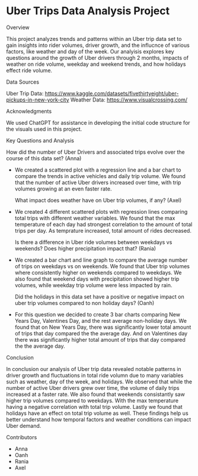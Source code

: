 # Uber Trips Data Analysis Project 

Overview

  This project analyzes trends and patterns within an Uber trip data set to gain insights into rider volumes, driver growth, and the influcnce of various factors, like weather and day of the week. Our analyisis explores key questions around the growth of Uber drivers through 2 months, impacts of weather on ride volume, weekday and weekend trends, and how holidays effect ride volume. 

Data Sources 

Uber Trip Data: https://www.kaggle.com/datasets/fivethirtyeight/uber-pickups-in-new-york-city
Weather Data: https://www.visualcrossing.com/

Acknowledgments

We used ChatGPT for assistance in developing the initial code structure for the visuals used in this project. 
  
Key Questions and Analysis 

  How did the number of Uber Drivers and associated trips evolve over the course of this data set? (Anna)
- We created a scattered plot with a regression line and a bar chart to compare the trends in active vehicles and daily trip    volume. We found that the number of active Uber drivers increased over time, with trip volumes growing at an even faster rate. 
    
  What impact does weather have on Uber trip volumes, if any? (Axel)
  
- We created 4 different scattered plots with regression lines comparing total trips with different weather variables. We found that the max temperature of each day had strongest correlation to the amount of total trips per day. As temprature increased, total amount of rides decreased. 
    
  Is there a difference in Uber ride volumes between weekdays vs weekends? Does higher precipitation impact that? (Rania)
  
- We created a bar chart and line graph to compare the average number of trips on weekdays vs on weekends. We found that Uber trip volumes where consistently higher on weekends compared to weekdays. We also found that weekend days with precipitation showed higher trip volumes, while weekday trip volume were less impacted by rain.  
    
  Did the holidays in this data set have a positive or negative impact on uber trip volumes compared to non holiday days? (Oanh)
  
- For this question we decided to create 3 bar charts comparing New Years Day, Valentines Day, and the rest average non-holiday days. We found that on New Years Day, there was significantly lower total amount of trips that day compared the the average day. And on Valentines day there was significantly higher total amount of trips that day compared the the average day.

Conclusion 

In conclusion our analysis of Uber trip data revealed notable patterns in driver growth and fluctuations in total ride volumn due to many variables such as weather, day of the week, and holidays. We observed that while the number of active Uber drivers grew over time, the volume of daily trips increased at a faster rate. We also found that weekends consistantly saw higher trip volumes compared to weekdays. With the max temperature having a negative correlation with total trip volume. Lastly we found that holidays have an effect on total trip volume as well. These findings help us better understand how temporal factors and weather conditions can impact Uber demand.

Contributors 
- Anna
- Oanh
- Rania
- Axel 
